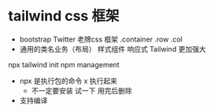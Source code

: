 # tailwind css 框架
- bootstrap Twitter 老牌css 框架 .container .row .col
- 通用的类名业务（布局） 样式组件  响应式
Tailwind 更加强大

npx tailwind init
npm management
- npx 是执行包的命令 x 执行起来 
    - 不一定要安装 试一下
        用完后删除
- 支持编译 
